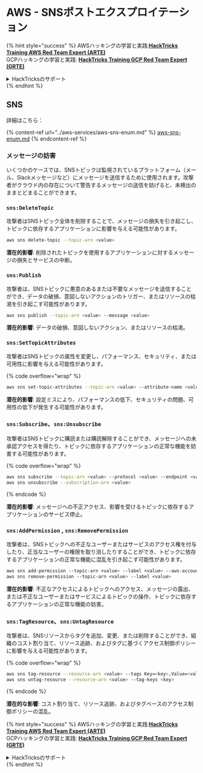 # AWS - SNSポストエクスプロイテーション

{% hint style="success" %}
AWSハッキングの学習と実践:<img src="/.gitbook/assets/image.png" alt="" data-size="line">[**HackTricks Training AWS Red Team Expert (ARTE)**](https://training.hacktricks.xyz/courses/arte)<img src="/.gitbook/assets/image.png" alt="" data-size="line">\
GCPハッキングの学習と実践: <img src="/.gitbook/assets/image (2).png" alt="" data-size="line">[**HackTricks Training GCP Red Team Expert (GRTE)**<img src="/.gitbook/assets/image (2).png" alt="" data-size="line">](https://training.hacktricks.xyz/courses/grte)

<details>

<summary>HackTricksのサポート</summary>

* [**サブスクリプションプラン**](https://github.com/sponsors/carlospolop)をチェック！
* 💬 [**Discordグループ**](https://discord.gg/hRep4RUj7f)に参加するか、[**telegramグループ**](https://t.me/peass)に参加するか、**Twitter** 🐦 [**@hacktricks\_live**](https://twitter.com/hacktricks\_live)**をフォロー**してください。
* **HackTricks**と**HackTricks Cloud**のgithubリポジトリにPRを提出して**ハッキングトリックを共有**してください。

</details>
{% endhint %}

## SNS

詳細はこちら：

{% content-ref url="../aws-services/aws-sns-enum.md" %}
[aws-sns-enum.md](../aws-services/aws-sns-enum.md)
{% endcontent-ref %}

### メッセージの妨害

いくつかのケースでは、SNSトピックは監視されているプラットフォーム（メール、Slackメッセージなど）にメッセージを送信するために使用されます。攻撃者がクラウド内の存在について警告するメッセージの送信を妨げると、未検出のままとどまることができます。

### `sns:DeleteTopic`

攻撃者はSNSトピック全体を削除することで、メッセージの損失を引き起こし、トピックに依存するアプリケーションに影響を与える可能性があります。
```bash
aws sns delete-topic --topic-arn <value>
```
**潜在的影響**: 削除されたトピックを使用するアプリケーションに対するメッセージの損失とサービスの中断。

### `sns:Publish`

攻撃者は、SNSトピックに悪意のあるまたは不要なメッセージを送信することができ、データの破損、意図しないアクションのトリガー、またはリソースの枯渇を引き起こす可能性があります。
```bash
aws sns publish --topic-arn <value> --message <value>
```
**潜在的影響**: データの破損、意図しないアクション、またはリソースの枯渇。

### `sns:SetTopicAttributes`

攻撃者はSNSトピックの属性を変更し、パフォーマンス、セキュリティ、または可用性に影響を与える可能性があります。

{% code overflow="wrap" %}
```bash
aws sns set-topic-attributes --topic-arn <value> --attribute-name <value> --attribute-value <value>
```
**潜在的影響**: 設定ミスにより、パフォーマンスの低下、セキュリティの問題、可用性の低下が発生する可能性があります。

### `sns:Subscribe`、`sns:Unsubscribe`

攻撃者はSNSトピックに購読または購読解除することができ、メッセージへの未承認アクセスを得たり、トピックに依存するアプリケーションの正常な機能を妨害する可能性があります。

{% code overflow="wrap" %}
```bash
aws sns subscribe --topic-arn <value> --protocol <value> --endpoint <value>
aws sns unsubscribe --subscription-arn <value>
```
{% endcode %}

**潜在的影響**: メッセージへの不正アクセス、影響を受けるトピックに依存するアプリケーションのサービス停止。

### `sns:AddPermission` , `sns:RemovePermission`

攻撃者は、SNSトピックへの不正なユーザーまたはサービスのアクセス権を付与したり、正当なユーザーの権限を取り消したりすることができ、トピックに依存するアプリケーションの正常な機能に混乱を引き起こす可能性があります。
```css
aws sns add-permission --topic-arn <value> --label <value> --aws-account-id <value> --action-name <value>
aws sns remove-permission --topic-arn <value> --label <value>
```
**潜在的影響**: 不正なアクセスによるトピックへのアクセス、メッセージの露出、または不正なユーザーまたはサービスによるトピックの操作、トピックに依存するアプリケーションの正常な機能の妨害。

### `sns:TagResource`、`sns:UntagResource`

攻撃者は、SNSリソースからタグを追加、変更、または削除することができ、組織のコスト割り当て、リソース追跡、およびタグに基づくアクセス制御ポリシーに影響を与える可能性があります。

{% code overflow="wrap" %}
```bash
aws sns tag-resource --resource-arn <value> --tags Key=<key>,Value=<value>
aws sns untag-resource --resource-arn <value> --tag-keys <key>
```
{% endcode %}

**潜在的な影響**: コスト割り当て、リソース追跡、およびタグベースのアクセス制御ポリシーの混乱。

{% hint style="success" %}
AWSハッキングの学習と実践:<img src="/.gitbook/assets/image.png" alt="" data-size="line">[**HackTricks Training AWS Red Team Expert (ARTE)**](https://training.hacktricks.xyz/courses/arte)<img src="/.gitbook/assets/image.png" alt="" data-size="line">\
GCPハッキングの学習と実践: <img src="/.gitbook/assets/image (2).png" alt="" data-size="line">[**HackTricks Training GCP Red Team Expert (GRTE)**<img src="/.gitbook/assets/image (2).png" alt="" data-size="line">](https://training.hacktricks.xyz/courses/grte)

<details>

<summary>HackTricksのサポート</summary>

* [**サブスクリプションプラン**](https://github.com/sponsors/carlospolop)をチェック！
* 💬 [**Discordグループ**](https://discord.gg/hRep4RUj7f)または[**telegramグループ**](https://t.me/peass)に**参加**するか、**Twitter** 🐦 [**@hacktricks\_live**](https://twitter.com/hacktricks\_live)**をフォロー**してください。
* ハッキングトリックを共有するために、[**HackTricks**](https://github.com/carlospolop/hacktricks)と[**HackTricks Cloud**](https://github.com/carlospolop/hacktricks-cloud)のGitHubリポジトリにPRを提出してください。

</details>
{% endhint %}

